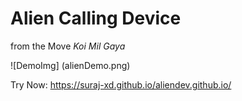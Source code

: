 # Alien Calling Device
from the Move _Koi Mil Gaya_

![DemoImg] (alienDemo.png)

Try Now: https://suraj-xd.github.io/aliendev.github.io/
